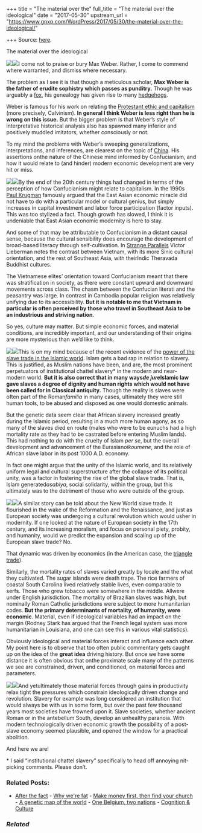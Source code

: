 +++
title = "The material over the"
full_title = "The material over the ideological"
date = "2017-05-30"
upstream_url = "https://www.gnxp.com/WordPress/2017/05/30/the-material-over-the-ideological/"

+++
Source: [here](https://www.gnxp.com/WordPress/2017/05/30/the-material-over-the-ideological/).

The material over the ideological

[![](https://i0.wp.com/www.gnxp.com/WordPress/wp-content/uploads/2017/05/download-1-1.jpeg?resize=182%2C277)![](https://i0.wp.com/www.gnxp.com/WordPress/wp-content/uploads/2017/05/download-1-1.jpeg?resize=182%2C277)](https://www.amazon.com/exec/obidos/ASIN/0140439218/geneexpressio-20)I come not to praise or bury Max Weber. Rather, I come to commend where warranted, and dismiss where necessary.

The problem as I see it is that though a meticulous scholar, **Max Weber is the father of erudite sophistry which passes as punditry.** Though he was arguably a [fox](https://en.wikipedia.org/wiki/The_Hedgehog_and_the_Fox), his genealogy has given rise to many [hedgehogs](https://en.wikipedia.org/wiki/The_Hedgehog_and_the_Fox).

Weber is famous for his work on relating the [Protestant ethic and capitalism](https://www.amazon.com/exec/obidos/ASIN/0140439218/geneexpressio-20) (more precisely, Calvinism). **In general I think Weber is less right than he is wrong on this issue.** But the bigger problem is that Weber’s style of interpretative historical analysis also has spawned many inferior and positively muddled imitators, whether consciously or not.

To my mind the problems with Weber’s sweeping generalizations, interpretations, and inferences, are clearest on the topic of [China](https://en.wikipedia.org/wiki/The_Religion_of_China:_Confucianism_and_Taoism#Social_structure_and_the_capitalist_economy). His assertions onthe nature of the Chinese mind informed by Confucianism, and how it would relate to (and hinder) modern economic development are very hit or miss.

[![](https://i0.wp.com/www.gnxp.com/WordPress/wp-content/uploads/2017/05/download-2-4.jpeg?resize=183%2C275)![](https://i0.wp.com/www.gnxp.com/WordPress/wp-content/uploads/2017/05/download-2-4.jpeg?resize=183%2C275)](https://www.amazon.com/exec/obidos/ASIN/0521804965/geneexpressio-20)By the end of the 20th century things had changed in terms of the perception of how Confucianism might relate to capitalism. In the 1990s [Paul Krugman](https://en.wikipedia.org/wiki/Paul_Krugman#East_Asian_growth) famously argued that the East Asian economic miracle did not have to do with a particular model or cultural genius, but simply increases in capital investment and labor force participation (factor inputs). This was too stylized a fact. Though growth has slowed, I think it is undeniable that East Asian economic modernity is here to stay.

And some of that may be attributable to Confucianism in a distant causal sense, because the cultural sensibility does encourage the development of broad-based literacy through self-cultivation. In [Strange Parallels](https://www.amazon.com/exec/obidos/ASIN/0521804965/geneexpressio-20) Victor Lieberman notes the contrast between Vietnam, with its more Sinic cultural orientation, and the rest of Southeast Asia, with theirIndic Theravada Buddhist cultures.

The Vietnamese elites’ orientation toward Confucianism meant that there was stratification in society, as there were constant upward and downward movements across class. The chasm between the Confucian literati and the peasantry was large. In contrast in Cambodia popular religion was relatively unifying due to its accessibility. **But it is notable to me that Vietnam in particular is often perceived by those who travel in Southeast Asia to be an industrious and striving nation**.

So yes, culture may matter. But simple economic forces, and material conditions, are incredibly important, and our understanding of their origins are more mysterious than we’d like to think.

[![](https://i0.wp.com/www.gnxp.com/WordPress/wp-content/uploads/2017/05/download-3-2.jpeg?resize=180%2C280)![](https://i0.wp.com/www.gnxp.com/WordPress/wp-content/uploads/2017/05/download-3-2.jpeg?resize=180%2C280)](https://www.amazon.com/exec/obidos/ASIN/B0077CTLFY/geneexpressio-20)This is on my mind because of the recent evidence of the [power of the slave trade in the Islamic world](https://www.gnxp.com/WordPress/2017/05/30/ancient-egyptians-black-or-white/). Islam gets a bad rap in relation to slavery. This is justified, as Muslim nations have been, and are, the most prominent perpetuators of institutional chattel slavery\* in the modern and near-modern world. **But it is also correct that in many ways*de jure*Islamic law gave slaves a degree of dignity and human rights which would not have been called for in Classical antiquity.** Though the reality is slaves were often part of the Roman*familia* in many cases, ultimately they were still human tools, to be abused and disposed as one would domestic animals.

But the genetic data seem clear that African slavery increased greatly during the Islamic period, resulting in a much more human agony, as so many of the slaves died en route (males who were to be eunuchs had a high mortality rate as they had to be castrated before entering Muslim lands). This had nothing to do with the cruelty of Islam *per se*, but the overall development and advancement of the Eurasian*oikoumene*, and the role of African slave labor in its post 1000 A.D. economy.

In fact one might argue that the unity of the Islamic world, and its relatively uniform legal and cultural superstructure after the collapse of its political unity, was a factor in fostering the rise of the global slave trade. That is, Islam generated*asabiya*, social solidarity, within the group, but this ultimately was to the detriment of those who were outside of the group.

[![](https://i0.wp.com/www.gnxp.com/WordPress/wp-content/uploads/2017/05/download-4-2.jpeg?resize=181%2C278)![](https://i0.wp.com/www.gnxp.com/WordPress/wp-content/uploads/2017/05/download-4-2.jpeg?resize=181%2C278)](https://www.amazon.com/exec/obidos/ASIN/B003SNJEPS/geneexpressio-20)A similar story can be told about the New World slave trade. It flourished in the wake of the Reformation and the Renaissance, and just as European society was undergoing a cultural revolution which would usher in modernity. If one looked at the nature of European society in the 17th century, and its increasing moralism, and focus on personal piety, probity, and humanity, would we predict the expansion and scaling up of the European slave trade? No.

That dynamic was driven by economics (in the American case, the [triangle trade](https://en.wikipedia.org/wiki/Triangular_trade)).

Similarly, the mortality rates of slaves varied greatly by locale and the what they cultivated. The sugar islands were death traps. The rice farmers of coastal South Carolina lived relatively stable lives, even comparable to serfs. Those who grew tobacco were somewhere in the middle. Allwere under English jurisdiction. The mortality of Brazilian slaves was high, but nominally Roman Catholic jurisdictions were subject to more humanitarian codes. **But the primary determinants of mortality, of humanity, were economic**. Material, even if ideological variables had an impact on the margin (Rodney Stark has argued that the French legal system was more humanitarian in Louisiana, and one can see this in various vital statistics).

Obviously ideological and material forces interact and influence each other. My point here is to observe that too often public commentary gets caught up on the idea of the **great idea** driving history. But once we have some distance it is often obvious that onthe proximate scale many of the patterns we see are constrained, driven, and conditioned, on material forces and parameters.

[![](https://i0.wp.com/www.gnxp.com/WordPress/wp-content/uploads/2017/05/download-5-2.jpeg?resize=182%2C276)![](https://i0.wp.com/www.gnxp.com/WordPress/wp-content/uploads/2017/05/download-5-2.jpeg?resize=182%2C276)](https://www.amazon.com/exec/obidos/ASIN/B0052REUW0/geneexpressio-20)And yetultimately those material forces through gains in productivity relax tight the pressures which constrain ideologically driven change and revolution. Slavery for example was long considered an institution that would always be with us in some form, but over the past few thousand years most societies have frowned upon it. Slave societies, whether ancient Roman or in the antebellum South, develop an unhealthy paranoia. With modern technologically driven economic growth the possibility of a post-slave economy seemed plausible, and opened the window for a practical abolition.

And here we are!

\* I said “institutional chattel slavery” specifically to head off annoying nit-picking comments. Please don’t.

### Related Posts:

- [After the
  fact](https://www.gnxp.com/WordPress/2010/01/16/after-the-fact/) - [Why we're
  fat](https://www.gnxp.com/WordPress/2009/07/20/why-were-fat/) - [Make money first, then find your
  church](https://www.gnxp.com/WordPress/2011/05/17/make-money-first-then-find-your-church/) - [A genetic map of the
  world](https://www.gnxp.com/WordPress/2017/12/14/a-genetic-map-of-the-world/) - [One Belgium, two
  nations](https://www.gnxp.com/WordPress/2007/09/21/one-belgium-two-nations/) - [Cognition &
  Culture](https://www.gnxp.com/WordPress/2009/07/14/cognition-culture/)

### *Related*

[](https://www.addtoany.com/add_to/facebook?linkurl=https%3A%2F%2Fwww.gnxp.com%2FWordPress%2F2017%2F05%2F30%2Fthe-material-over-the-ideological%2F&linkname=The%20material%20over%20the%20ideological "Facebook")[](https://www.addtoany.com/add_to/twitter?linkurl=https%3A%2F%2Fwww.gnxp.com%2FWordPress%2F2017%2F05%2F30%2Fthe-material-over-the-ideological%2F&linkname=The%20material%20over%20the%20ideological "Twitter")[](https://www.addtoany.com/add_to/email?linkurl=https%3A%2F%2Fwww.gnxp.com%2FWordPress%2F2017%2F05%2F30%2Fthe-material-over-the-ideological%2F&linkname=The%20material%20over%20the%20ideological "Email")[](https://www.addtoany.com/share)
